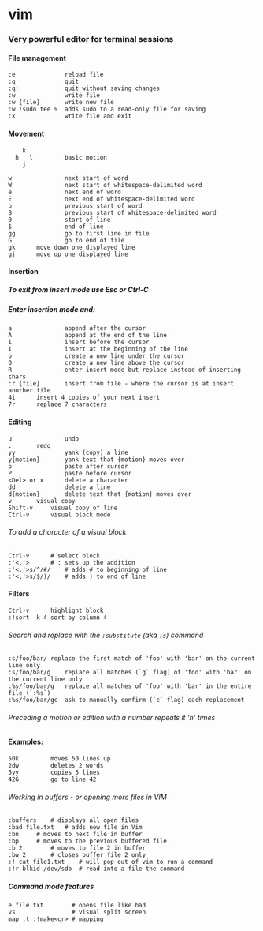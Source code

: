 # vim
### Very powerful editor for terminal sessions

#### File management
```
:e              reload file
:q              quit
:q!             quit without saving changes
:w              write file
:w {file}       write new file
:w !sudo tee %	adds sudo to a read-only file for saving
:x              write file and exit
```

#### Movement
```
    k
  h   l         basic motion
    j

w               next start of word
W               next start of whitespace-delimited word
e               next end of word
E               next end of whitespace-delimited word
b               previous start of word
B               previous start of whitespace-delimited word
0               start of line
$               end of line
gg              go to first line in file
G               go to end of file
gk		move down one displayed line
gj		move up one displayed line
```

#### Insertion
#####   To exit from insert mode use Esc or Ctrl-C
#####   Enter insertion mode and:
```
a               append after the cursor
A               append at the end of the line
i               insert before the cursor
I               insert at the beginning of the line
o               create a new line under the cursor
O               create a new line above the cursor
R               enter insert mode but replace instead of inserting chars
:r {file}       insert from file - where the cursor is at insert another file
4i		insert 4 copies of your next insert
7r		replace 7 characters
```

#### Editing
```
u               undo
.		redo
yy              yank (copy) a line
y{motion}       yank text that {motion} moves over
p               paste after cursor
P               paste before cursor
<Del> or x      delete a character
dd              delete a line
d{motion}       delete text that {motion} moves over
v		visual copy
Shift-v		visual copy of line
Ctrl-v		visual block mode
```

######  To add a character of a visual block
```
Ctrl-v		# select block
:'<,'>		# : sets up the addition
:'<,'>s/^/#/	# adds # to beginning of line
:'<,'>s/$/)/	# adds ) to end of line
```

#### Filters
```
Ctrl-v		highlight block
:!sort -k 4	sort by column 4
```

###### Search and replace with the `:substitute` (aka `:s`) command
```
:s/foo/bar/	replace the first match of 'foo' with 'bar' on the current line only
:s/foo/bar/g	replace all matches (`g` flag) of 'foo' with 'bar' on the current line only
:%s/foo/bar/g	replace all matches of 'foo' with 'bar' in the entire file (`:%s`)
:%s/foo/bar/gc	ask to manually confirm (`c` flag) each replacement
```

###### Preceding a motion or edition with a number repeats it 'n' times
#### Examples:
```
50k         moves 50 lines up
2dw         deletes 2 words
5yy         copies 5 lines
42G         go to line 42
```

###### Working in buffers - or opening more files in VIM
```
:buffers	# displays all open files
:bad file.txt	# adds new file in Vim
:bn		# moves to next file in buffer
:bp		# moves to the previous buffered file
:b 2		# moves to file 2 in buffer
:bw 2		# closes buffer file 2 only
:! cat file1.txt	# will pop out of vim to run a command
:!r blkid /dev/sdb	# read into a file the command
```

##### Command mode features
```
e file.txt        # opens file like bad
vs                # visual split screen
map ,t :!make<cr> # mapping
```
